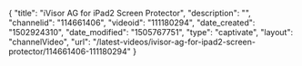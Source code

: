 {
    "title": "iVisor AG for iPad2 Screen Protector",
    "description": "",
    "channelid": "114661406",
    "videoid": "111180294",
    "date_created": "1502924310",
    "date_modified": "1505767751",
    "type": "captivate",
    "layout": "channelVideo",
    "url": "\/latest-videos\/ivisor-ag-for-ipad2-screen-protector\/114661406-111180294"
}